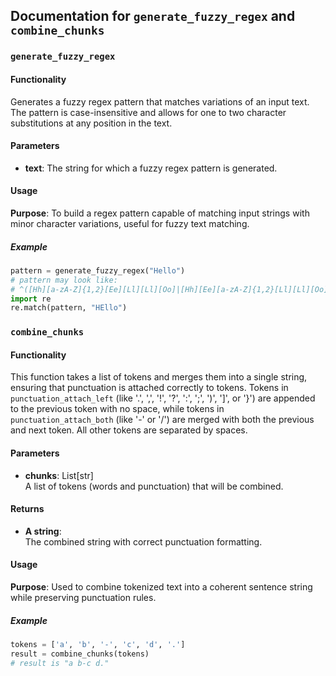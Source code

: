 ## Documentation for `generate_fuzzy_regex` and `combine_chunks`

### `generate_fuzzy_regex`

#### Functionality
Generates a fuzzy regex pattern that matches variations of an input text. The pattern is case-insensitive and allows for one to two character substitutions at any position in the text.

#### Parameters
- **text**: The string for which a fuzzy regex pattern is generated.

#### Usage
**Purpose**: To build a regex pattern capable of matching input strings with minor character variations, useful for fuzzy text matching.

##### Example
```python
pattern = generate_fuzzy_regex("Hello")
# pattern may look like:
# ^([Hh][a-zA-Z]{1,2}[Ee][Ll][Ll][Oo]|[Hh][Ee][a-zA-Z]{1,2}[Ll][Ll][Oo]|...)
import re
re.match(pattern, "HEllo")
```

### `combine_chunks`

#### Functionality
This function takes a list of tokens and merges them into a single string, ensuring that punctuation is attached correctly to tokens. Tokens in `punctuation_attach_left` (like '.', ',', '!', '?', ':', ';', ')', ']', or '}') are appended to the previous token with no space, while tokens in `punctuation_attach_both` (like '-' or '/') are merged with both the previous and next token. All other tokens are separated by spaces.

#### Parameters
- **chunks**: List[str]  
  A list of tokens (words and punctuation) that will be combined.

#### Returns
- **A string**:  
  The combined string with correct punctuation formatting.

#### Usage
**Purpose**: Used to combine tokenized text into a coherent sentence string while preserving punctuation rules.

##### Example
```python
tokens = ['a', 'b', '-', 'c', 'd', '.']
result = combine_chunks(tokens)
# result is "a b-c d."
```